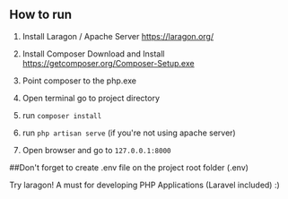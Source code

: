 ## How to run 

 1. Install Laragon / Apache Server
https://laragon.org/
 2. Install Composer 
Download and Install 
https://getcomposer.org/Composer-Setup.exe

 3. Point composer to the php.exe
 4. Open terminal go to project directory
 5. run `composer install`
 6. run `php artisan serve` (if you're not using apache server)
 7. Open browser and go to `127.0.0.1:8000`

##Don't forget to create .env file on the project root folder (.env)

Try laragon! A must for developing PHP Applications (Laravel included) :)



